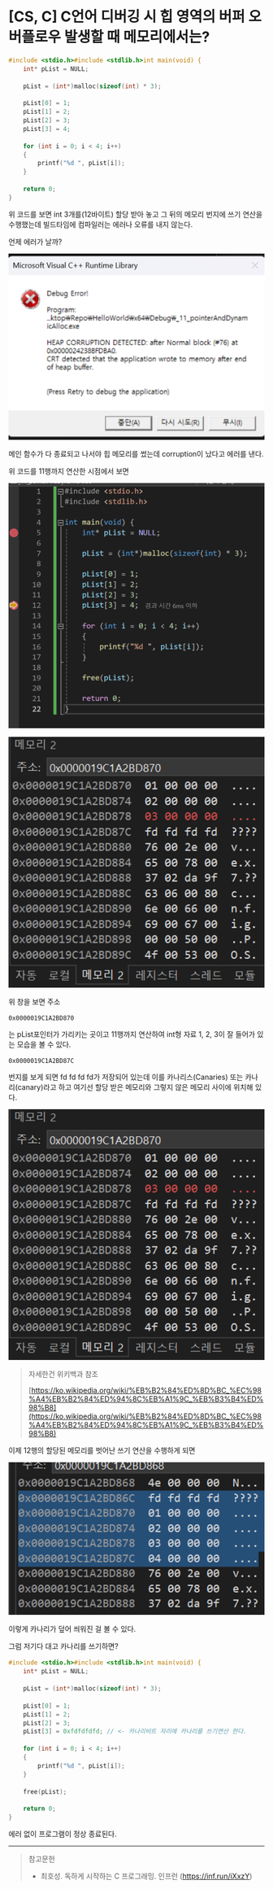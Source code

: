 # [CS, C] C언어 디버깅 시 힙 영역의 버퍼 오버플로우 발생할 때 메모리에서는?

```c
#include <stdio.h>#include <stdlib.h>int main(void) {
	int* pList = NULL;

	pList = (int*)malloc(sizeof(int) * 3);

	pList[0] = 1;
	pList[1] = 2;
	pList[2] = 3;
	pList[3] = 4;

	for (int i = 0; i < 4; i++)
	{
		printf("%d ", pList[i]);
	}

	return 0;
}
```

위 코드를 보면 int 3개를(12바이트) 할당 받아 놓고 그 뒤의 메모리 번지에 쓰기 연산을 수행했는데 빌드타임에 컴파일러는 에러나 오류를 내지 않는다.

언제 에러가 날까?

![image.png](https://github.com/LeeQuiett/NetSolutions-Study/blob/main/study-materials/images/%EB%B2%84%ED%8D%BC%20%EC%98%A4%EB%B2%84%ED%94%8C%EB%A1%9C%EC%9A%B0%EC%99%80%20%EB%A9%94%EB%AA%A8%EB%A6%AC/image.png)

메인 함수가 다 종료되고 나서야 힙 메모리를 썼는데 corruption이 났다고 에러를 낸다.

위 코드를 11행까지 연산한 시점에서 보면

![image.png](https://github.com/LeeQuiett/NetSolutions-Study/blob/main/study-materials/images/%EB%B2%84%ED%8D%BC%20%EC%98%A4%EB%B2%84%ED%94%8C%EB%A1%9C%EC%9A%B0%EC%99%80%20%EB%A9%94%EB%AA%A8%EB%A6%AC/image%201.png)

![image.png](https://github.com/LeeQuiett/NetSolutions-Study/blob/main/study-materials/images/%EB%B2%84%ED%8D%BC%20%EC%98%A4%EB%B2%84%ED%94%8C%EB%A1%9C%EC%9A%B0%EC%99%80%20%EB%A9%94%EB%AA%A8%EB%A6%AC/image%202.png)

위 창을 보면 주소

```
0x0000019C1A2BD870
```

는 pList포인터가 가리키는 곳이고 11행까지 연산하여 int형 자료 1, 2, 3이 잘 들어가 있는 모습을 볼 수 있다.

```
0x0000019C1A2BD87C
```

번지를 보게 되면 fd fd fd fd가 저장되어 있는데 이를 카나리스(Canaries) 또는 카나리(canary)라고 하고 여기선 할당 받은 메모리와 그렇지 않은 메모리 사이에 위치해 있다.

![image.png](https://github.com/LeeQuiett/NetSolutions-Study/blob/main/study-materials/images/%EB%B2%84%ED%8D%BC%20%EC%98%A4%EB%B2%84%ED%94%8C%EB%A1%9C%EC%9A%B0%EC%99%80%20%EB%A9%94%EB%AA%A8%EB%A6%AC/image%202.png)

> 자세한건 위키백과 참조
> 
> 
> [https://ko.wikipedia.org/wiki/%EB%B2%84%ED%8D%BC_%EC%98%A4%EB%B2%84%ED%94%8C%EB%A1%9C_%EB%B3%B4%ED%98%B8](https://ko.wikipedia.org/wiki/%EB%B2%84%ED%8D%BC_%EC%98%A4%EB%B2%84%ED%94%8C%EB%A1%9C_%EB%B3%B4%ED%98%B8)
> 

이제 12행의 할당된 메모리를 벗어난 쓰기 연산을 수행하게 되면

![image.png](https://github.com/LeeQuiett/NetSolutions-Study/blob/main/study-materials/images/%EB%B2%84%ED%8D%BC%20%EC%98%A4%EB%B2%84%ED%94%8C%EB%A1%9C%EC%9A%B0%EC%99%80%20%EB%A9%94%EB%AA%A8%EB%A6%AC/image%204.png)

이렇게 카나리가 덮어 씌워진 걸 볼 수 있다.

그럼 저기다 대고 카나리를 쓰기하면?

```c
#include <stdio.h>#include <stdlib.h>int main(void) {
	int* pList = NULL;

	pList = (int*)malloc(sizeof(int) * 3);

	pList[0] = 1;
	pList[1] = 2;
	pList[2] = 3;
	pList[3] = 0xfdfdfdfd; // <- 카나리비트 자리에 카나리를 쓰기연산 한다.

	for (int i = 0; i < 4; i++)
	{
		printf("%d ", pList[i]);
	}

	free(pList);

	return 0;
}
```

에러 없이 프로그램이 정상 종료된다.

---

> 참고문헌
> 
> - 최호성. 독하게 시작하는 C 프로그래밍. 인프런 (https://inf.run/iXxzY)
